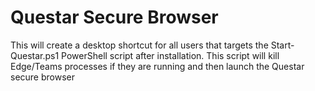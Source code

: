 # Questar Secure Browser

This will create a desktop shortcut for all users that targets the Start-Questar.ps1 PowerShell script after installation. This script will kill Edge/Teams processes if they are running and then launch the Questar secure browser

